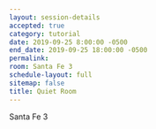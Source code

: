 ```yaml
---
layout: session-details
accepted: true
category: tutorial
date: 2019-09-25 8:00:00 -0500
end_date: 2019-09-25 18:00:00 -0500
permalink:
room: Santa Fe 3
schedule-layout: full
sitemap: false
title: Quiet Room
---
```

Santa Fe 3
